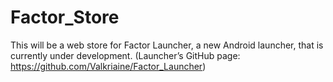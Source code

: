 # Factor_Store
This will be a web store for Factor Launcher, a new Android launcher, that is currently under development. 
(Launcher’s GitHub page: https://github.com/Valkriaine/Factor_Launcher)
